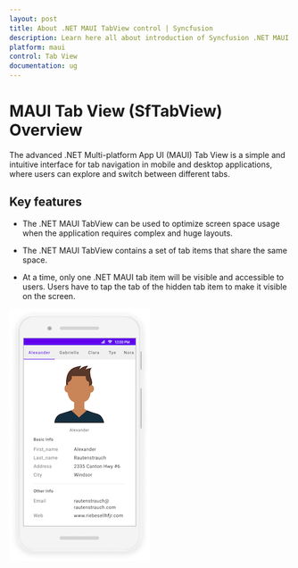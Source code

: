 ```yaml
---
layout: post
title: About .NET MAUI TabView control | Syncfusion
description: Learn here all about introduction of Syncfusion .NET MAUI Tab View (SfTabView) control, its elements and more.
platform: maui
control: Tab View
documentation: ug
---
```


# MAUI Tab View (SfTabView) Overview

The advanced .NET Multi-platform App UI (MAUI) Tab View is a simple and intuitive interface for tab navigation in mobile and desktop applications, where users can explore and switch between different tabs.

## Key features

* The .NET MAUI TabView can be used to optimize screen space usage when the application requires complex and huge layouts.

* The .NET MAUI TabView contains a set of tab items that share the same space.

* At a time, only one .NET MAUI tab item will be visible and accessible to users. Users have to tap the tab of the hidden tab item to make it visible on the screen.

![TabViewImage MAUI](images/TabView.png)